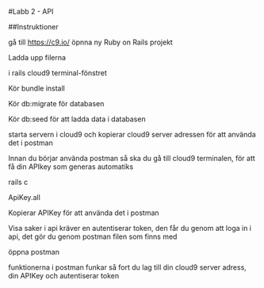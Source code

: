 #Labb 2 - API 

##Instruktioner 

gå till https://c9.io/ 
öpnna ny Ruby on Rails projekt 

Ladda upp filerna 

i rails cloud9 terminal-fönstret

Kör bundle install 

Kör db:migrate för databasen

Kör db:seed för att ladda data i databasen

starta servern i cloud9 och kopierar cloud9 server adressen för att använda det i postman

Innan du börjar använda postman så ska du gå till cloud9 terminalen, för att få din APIkey som generas automatiks 

rails c 

ApiKey.all

Kopierar APIKey för att använda det i postman

Visa saker i api kräver en autentiserar token, den får du genom att loga in i api,  det gör du genom postman filen som finns med 

öppna postman 

funktionerna i postman funkar så fort du lag till din cloud9 server adress, din APIKey och autentiserar token 






